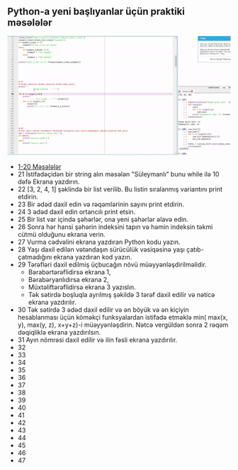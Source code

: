 ## Python-a yeni başlıyanlar üçün praktiki məsələlər

![ScreenShot](/screenshot.gif)


* [1-20 Məsələlər](https://github.com/sooleymanli/Python-Exercises-1)
* 21 İstifadəçidən bir string alın məsələn "Süleymanlı" bunu while ilə 10 dəfə Ekrana yazdırın.
* 22 [3, 2, 4, 1]  şəklində bir list verilib. Bu listin sıralanmış variantını print etdirin.
* 23 Bir ədəd daxil edin və rəqəmlərinin sayını print etdirin.
* 24 3 ədəd daxil  edin ortancılı print etsin.
* 25 Bir list var içində şəhərlər, ona yeni şəhərlər əlavə edin.
* 26 Sonra hər hansi şəhərin indeksini tapın və həmin indeksin təkmi cütmü olduğunu ekrana verin.
* 27 Vurma cədvəlini ekrana yazdıran Python kodu yazın.
* 28 Yaşı daxil edilən vətəndaşın sürücülük vəsiqəsinə yaşı çatıb-çatmadığını ekrana yazdıran kod yazın.
* 29 Tərəfləri daxil edilmiş üçbucağın növü müəyyənləşdirilməlidir.
  * Bərabərtərəflidirsə ekrana 1, 
  * Bərabəryanlıdırsa ekrana 2, 
  * Müxtəliftərəflidirsə ekrana 3 yazıslın. 
  * Tək sətirdə boşluqla ayrılmış şəkildə 3 tərəf daxil edilir və nəticə ekrana yazdırılır.
* 30 Tək sətirdə 3 ədəd daxil edilir və ən böyük və ən kiçiyin hesablanması üçün
 köməkçi funksyalardan istifadə etməklə min( max(x, y), max(y, z), x+y+z)-i müəyyənləşdirin.
 Nətcə vergüldən sonra 2 rəqəm dəqiqliklə ekrana yazdırılsın. 
* 31 Ayın nömrəsi daxil edilir və ilin fəsli ekrana yazdırılır.
* 32
* 33
* 34
* 35
* 36
* 37
* 38
* 39
* 40
* 41
* 42
* 43
* 44
* 45
* 46
* 47
